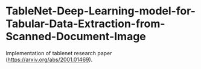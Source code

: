 # TableNet-Deep-Learning-model-for-Tabular-Data-Extraction-from-Scanned-Document-Image

Implementation of tablenet research paper (https://arxiv.org/abs/2001.01469).
